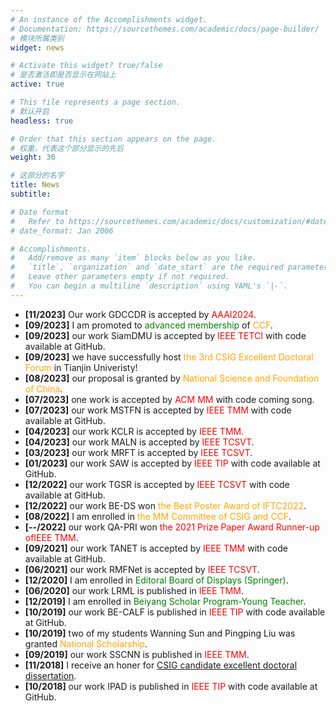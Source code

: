 ```yaml
---
# An instance of the Accomplishments widget.
# Documentation: https://sourcethemes.com/academic/docs/page-builder/
# 模块所属类别
widget: news

# Activate this widget? true/false
# 是否激活即是否显示在网站上
active: true

# This file represents a page section.
# 默认开启
headless: true

# Order that this section appears on the page.
# 权重，代表这个部分显示的先后
weight: 30

# 这部分的名字
title: News
subtitle:

# Date format
#   Refer to https://sourcethemes.com/academic/docs/customization/#date-format
# date_format: Jan 2006

# Accomplishments.
#   Add/remove as many `item` blocks below as you like.
#   `title`, `organization` and `date_start` are the required parameters.
#   Leave other parameters empty if not required.
#   You can begin a multiline `description` using YAML's `|-`.
---
```


- **[11/2023]** Our work GDCCDR is accepted by <font color=red>AAAI2024</font>.
- **[09/2023]** I am promoted to <font color=green>advanced membership</font> of <font color=orange>CCF</font>.
- **[09/2023]** our work SiamDMU is accepted by <font color=red>IEEE TETCI</font> with code available at GitHub.
- **[09/2023]** we have successfully host <font color=orange>the 3rd CSIG Excellent Doctoral Forum</font> in Tianjin Univeristy!
- **[08/2023]** our proposal is granted by <font color=orange>National Science and Foundation of China</font>.
- **[07/2023]** one work is accepted by <font color=red>ACM MM</font> with code coming song.
- **[07/2023]** our work MSTFN is accepted by <font color=red>IEEE TMM</font> with code available at GitHub.
- **[04/2023]** our work KCLR is accepted by <font color=red>IEEE TMM</font>.
- **[04/2023]** our work MALN is accepted by <font color=red>IEEE TCSVT</font>.
- **[03/2023]** our work MRFT is accepted by <font color=red>IEEE TCSVT</font>.
- **[01/2023]** our work SAW is accepted by <font color=red>IEEE TIP</font> with code available at GitHub.
- **[12/2022]** our work TGSR is accepted by <font color=red>IEEE TCSVT</font> with code available at GitHub.
- **[12/2022]** our work BE-DS won <font color=orange>the Best Poster Award of IFTC2022</font>.
- **[08/2022]** I am enrolled in <font color=orange>the MM Committee of CSIG and CCF</font>.
- **[--/2022]** our work QA-PRI won <font color=red>the 2021 Prize Paper Award Runner-up ofIEEE TMM</font>.
- **[09/2021]** our work TANET is accepted by <font color=red>IEEE TMM</font> with code available at GitHub.
- **[06/2021]** our work RMFNet is accepted by <font color=red>IEEE TCSVT</font>.
- **[12/2020]** I am enrolled in <font color=green>Editoral Board of Displays (Springer)</font>.
- **[06/2020]** our work LRML is published in <font color=red>IEEE TMM</font>.
- **[12/2019]** I am enrolled in <font color=green>Beiyang Scholar Program-Young Teacher</font>.
- **[10/2019]** our work BE-CALF is published in <font color=red>IEEE TIP</font> with code available at GitHub.
- **[10/2019]** two of my students Wanning Sun and Pingping Liu was granted <font color=orange>National Scholarship</font>.
- **[09/2019]** our work SSCNN is published in <font color=red>IEEE TMM</font>.
- **[11/2018]** I receive an honer for [CSIG candidate excellent doctoral dissertation](http://www.csig.org.cn/detail/2701).
- **[10/2018]** our work IPAD is published in <font color=red>IEEE TIP</font> with code available at GitHub.
